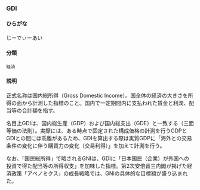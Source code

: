 <div style="display:none;">

## [あ行](securities-terms?id=あ行)
## [か行](securities-terms?id=か行)
## [さ行](securities-terms?id=さ行)
## [た行](securities-terms?id=た行)
## [な行](securities-terms?id=な行)
## [は行](securities-terms?id=は行)
## [ま行](securities-terms?id=ま行)
## [や行](securities-terms?id=や行)
## [ら行](securities-terms?id=ら行)
## [わ行](securities-terms?id=わ行)
## [英数字・記号](securities-terms?id=英数字・記号)

</div>

### GDI

#### ひらがな

じーでぃーあい

#### 分類

`経済`

#### 説明

正式名称は国内総所得（Gross Domestic Income）。国全体の経済の大きさを所得の面から計測した指標のこと。国内で一定期間内に支払われた賃金と利潤、配当等の合計額を指す。
 
名目上GDIは、国内総生産（GDP）および国内総支出（GDE）と一致する（三面等価の法則）。実際には、ある時点で固定された構成価格の計測を行うGDPとGDIとの間には乖離があるため、GDIを算出する際は実質GDPに「海外との交易条件の変化に伴う購買力の変化（交易利得）」を加えて計測を行う。
 
なお、「国民総所得」で略されるGNIは、GDIに「日本国民（企業）が外国への投資で得た配当等の所得収支」を加味した指標。第2次安倍晋三内閣が掲げた経済政策「アベノミクス」の成長戦略では、GNIの具体的な目標額が盛り込まれた。

